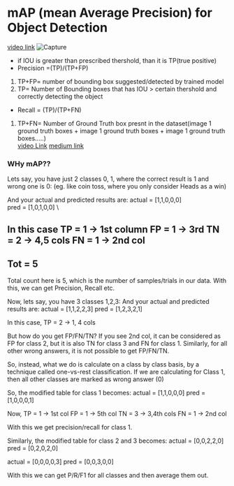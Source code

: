 # __mAP (mean Average Precision) for Object Detection__
[video link](https://www.youtube.com/watch?v=QdWidmgLwbw&list=PL1GQaVhO4f_jE5pnXU_Q4MSrIQx4wpFLM&index=4)
![Capture](https://user-images.githubusercontent.com/51910127/132707789-52f5b62c-bca7-4287-94f1-1a5d3c416fc6.PNG)


- if IOU is greater than prescribed thershold, than it is TP(true positive)
- Precision =(TP)/(TP+FP)
1. TP+FP= number of bounding box suggested/detected by trained model
2. TP= Number of Bounding boxes that has IOU > certain thershold and correctly detecting the object
- Recall = (TP)/(TP+FN) 
1. TP+FN= Number of Ground Truth box presnt in the dataset(image 1 ground truth boxes + image 1 ground truth boxes + image 1 ground truth boxes.....) \
[video Link](https://www.youtube.com/watch?v=jAMxrRw4PMY&list=PL1GQaVhO4f_jE5pnXU_Q4MSrIQx4wpFLM&index=3)
[medium link](https://jonathan-hui.medium.com/map-mean-average-precision-for-object-detection-45c121a31173)


### WHy mAP??

Lets say, you have just 2 classes 0, 1, where the correct result is 1 and wrong one is 0: (eg. like coin toss, where you only consider Heads as a win)

And your actual and predicted results are:
actual  = [1,1,0,0,0] \
pred    = [1,0,1,0,0] \

In this case
TP = 1 -> 1st column
FP = 1 -> 3rd
TN = 2 -> 4,5 cols
FN = 1 -> 2nd col
--------
Tot = 5
--------
Total count here is 5, which is the number of samples/trials in our data.
With this, we can get Precision, Recall etc.

Now, lets say, you have 3 classes 1,2,3:
And your actual and predicted results are:
actual  = [1,1,2,2,3]
pred    = [1,2,3,2,1]

In this case,
TP = 2 -> 1, 4 cols

But how do you get FP/FN/TN?
If you see 2nd col, it can be considered as FP for class 2, but it is also TN for class 3 and FN for class 1.
Similarly, for all other wrong answers, it is not possible to get FP/FN/TN.

So, instead, what we do is calculate on a class by class basis, by a technique called one-vs-rest classification. 
If we are calculating for Class 1, then all other classes are marked as wrong answer (0)

So, the modified table for class 1 becomes:
actual  = [1,1,0,0,0]
pred    = [1,0,0,0,1]

Now,
TP = 1 -> 1st col
FP = 1 -> 5th col
TN = 3 -> 3,4th cols
FN = 1 -> 2nd col

With this we get precision/recall for class 1.

Similarly, the modified table for class 2 and 3 becomes:
actual  = [0,0,2,2,0]
pred    = [0,2,0,2,0]

actual  = [0,0,0,0,3]
pred    = [0,0,3,0,0]

With this we can get P/R/F1 for all classes and then average them out.
